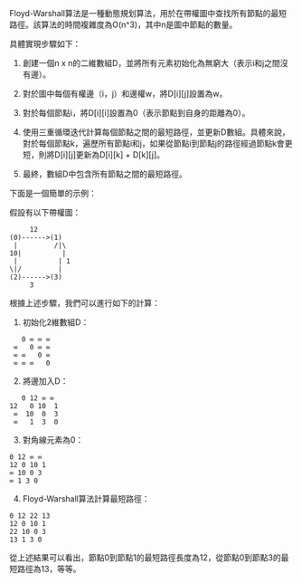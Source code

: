 

Floyd-Warshall算法是一種動態規划算法，用於在帶權圖中查找所有節點的最短路徑。該算法的時間複雜度為O(n^3)，其中n是圖中節點的數量。

具體實現步驟如下：

1. 創建一個n x n的二維數組D，並將所有元素初始化為無窮大（表示i和j之間沒有邊）。

2. 對於圖中每個有權邊（i，j）和邊權w，將D[i][j]設置為w。

3. 對於每個節點i，將D[i][i]設置為0（表示節點到自身的距離為0）。

4. 使用三重循環迭代計算每個節點之間的最短路徑，並更新D數組。具體來說，對於每個節點k，遍歷所有節點i和j，如果從節點i到節點j的路徑經過節點k會更短，則將D[i][j]更新為D[i][k] + D[k][j]。

5. 最終，數組D中包含所有節點之間的最短路徑。

下面是一個簡單的示例：

假設有以下帶權圖：

```
     12
(0)------>(1)
 |         /|\
10|          |
 |          | 1
\|/         |
(2)------>(3)
     3
```

根據上述步驟，我們可以進行如下的計算：

1. 初始化2維數組D：
```
   0 ∞ ∞ ∞
 ∞   0 ∞ ∞
 ∞ ∞   0 ∞
 ∞ ∞ ∞   0
```

2. 將邊加入D：
```
   0 12 ∞ ∞
12   0 10  1
 ∞  10  0  3
 ∞   1  3  0
```

3. 對角線元素為0：
```
0 12 ∞ ∞
12 0 10 1
∞ 10 0 3
∞ 1 3 0
```

4. Floyd-Warshall算法計算最短路徑：
```
0 12 22 13
12 0 10 1
22 10 0 3
13 1 3 0
```

從上述結果可以看出，節點0到節點1的最短路徑長度為12，從節點0到節點3的最短路徑為13，等等。